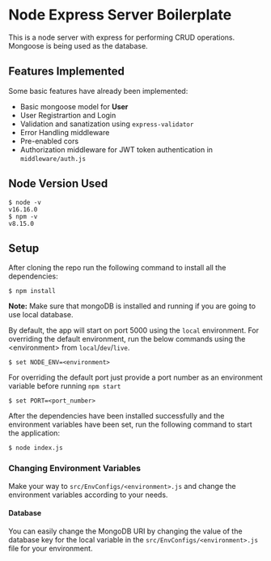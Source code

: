 # Node Express Server Boilerplate
This is a node server with express for performing CRUD operations. Mongoose is being used as the database.

## Features Implemented
Some basic features have already been implemented:
- Basic mongoose model for **User**
- User Registrartion and Login
- Validation and sanatization using `express-validator`
- Error Handling middleware
- Pre-enabled cors
- Authorization middleware for JWT token authentication in `middleware/auth.js`

## Node Version Used
```
$ node -v
v16.16.0
$ npm -v
v8.15.0
```

## Setup
After cloning the repo run the following command to install all the dependencies:

```
$ npm install
```

<b>Note:</b> Make sure that mongoDB is installed and running if you are going to use local database.

By default, the app will start on port 5000 using the `local` environment. For overriding the default environment, run the below commands using the <environment\> from `local`/`dev`/`live`.
```
$ set NODE_ENV=<environment>
```
For overriding the default port just provide a port number as an environment variable before running `npm start` 
```
$ set PORT=<port_number>
```
After the dependencies have been installed successfully and the environment variables have been set, run the following command to start the application:
```
$ node index.js
```

### Changing Environment Variables
Make your way to `src/EnvConfigs/<environment>.js` and change the environment variables according to your needs.

#### Database
You can easily change the MongoDB URI by changing the value of the database key for the local variable in the `src/EnvConfigs/<environment>.js` file for your environment.